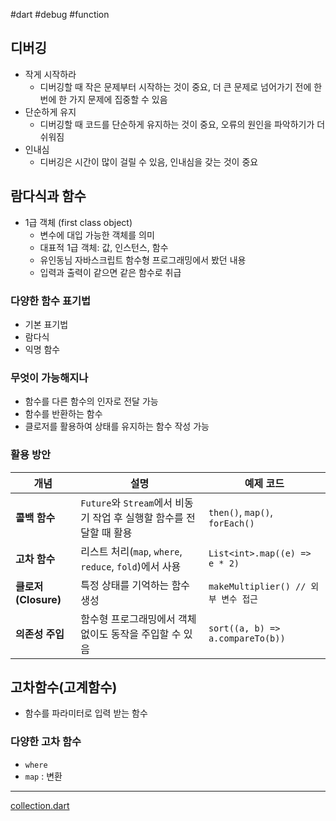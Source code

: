#dart #debug #function 

## 디버깅
- 작게 시작하라
	- 디버깅할 때 작은 문제부터 시작하는 것이 중요, 더 큰 문제로 넘어가기 전에 한 번에 한 가지 문제에 집중할 수 있음
- 단순하게 유지
	- 디버깅할 때 코드를 단순하게 유지하는 것이 중요, 오류의 원인을 파악하기가 더 쉬워짐
- 인내심
	- 디버깅은 시간이 많이 걸릴 수 있음, 인내심을 갖는 것이 중요

## 람다식과 함수
- 1급 객체 (first class object)
	- 변수에 대입 가능한 객체를 의미
	- 대표적 1급 객체: 값, 인스턴스, 함수
	- 유인동님 자바스크립트 함수형 프로그래밍에서 봤던 내용
	- 입력과 출력이 같으면 같은 함수로 취급

### 다양한 함수 표기법
- 기본 표기법
- 람다식
- 익명 함수

### 무엇이 가능해지나
- 함수를 다른 함수의 인자로 전달 가능
- 함수를 반환하는 함수
- 클로저를 활용하여 상태를 유지하는 함수 작성 가능
### 활용 방안
| 개념               | 설명                                             | 예제 코드                            |
| ---------------- | ---------------------------------------------- | -------------------------------- |
| **콜백 함수**        | `Future`와 `Stream`에서 비동기 작업 후 실행할 함수를 전달할 때 활용 | `then()`, `map()`, `forEach()`   |
| **고차 함수**        | 리스트 처리(`map`, `where`, `reduce`, `fold`)에서 사용  | `List<int>.map((e) => e * 2)`    |
| **클로저(Closure)** | 특정 상태를 기억하는 함수 생성                              | `makeMultiplier() // 외부 변수 접근`   |
| **의존성 주입**       | 함수형 프로그래밍에서 객체 없이도 동작을 주입할 수 있음                | `sort((a, b) => a.compareTo(b))` |

## 고차함수(고계함수)
- 함수를 파라미터로 입력 받는 함수

### 다양한 고차 함수
- `where`
- `map` : 변환



---
[collection.dart](https://pub.dev/documentation/collection/latest/)